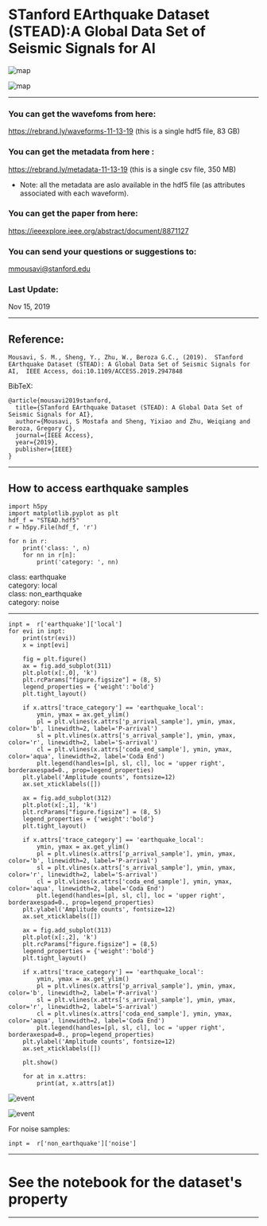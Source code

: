 #  STanford EArthquake Dataset (STEAD):A Global Data Set of Seismic Signals for AI                                                                                                                                            
![map](map2.png)

![map](stations2.png)

-----------------------------------------                                                                                                                                                                                   
### You can get the wavefoms from here: 
https://rebrand.ly/waveforms-11-13-19  (this is a single hdf5 file, 83 GB)

### You can get the metadata from here :
https://rebrand.ly/metadata-11-13-19   (this is a single csv file, 350 MB)

* Note: all the metadata are aslo available in the hdf5 file (as attributes associated with each waveform).

### You can get the paper from here:
https://ieeexplore.ieee.org/abstract/document/8871127

### You can send your questions or suggestions to: 
mmousavi@stanford.edu

### Last Update:
Nov 15, 2019


-------------------------------------
## Reference:

`Mousavi, S. M., Sheng, Y., Zhu, W., Beroza G.C., (2019). 
STanford EArthquake Dataset (STEAD): A Global Data Set of Seismic Signals for AI, 
IEEE Access, doi:10.1109/ACCESS.2019.2947848` 


BibTeX:

    @article{mousavi2019stanford,
      title={STanford EArthquake Dataset (STEAD): A Global Data Set of Seismic Signals for AI},
      author={Mousavi, S Mostafa and Sheng, Yixiao and Zhu, Weiqiang and Beroza, Gregory C},
      journal={IEEE Access},
      year={2019},
      publisher={IEEE}
    }

-------------------------------------
## How to access earthquake samples

    import h5py
    import matplotlib.pyplot as plt
    hdf_f = "STEAD.hdf5"
    r = h5py.File(hdf_f, 'r')

    for n in r:
        print('class: ', n)
        for nn in r[n]:
            print('category: ', nn)

class:  earthquake  
category:  local   
class:  non_earthquake   
category:  noise   

----------

    inpt =  r['earthquake']['local']
    for evi in inpt:
        print(str(evi))
        x = inpt[evi]

        fig = plt.figure()
        ax = fig.add_subplot(311)         
        plt.plot(x[:,0], 'k')
        plt.rcParams["figure.figsize"] = (8, 5)
        legend_properties = {'weight':'bold'}    
        plt.tight_layout()

        if x.attrs['trace_category'] == 'earthquake_local':    
            ymin, ymax = ax.get_ylim()
            pl = plt.vlines(x.attrs['p_arrival_sample'], ymin, ymax, color='b', linewidth=2, label='P-arrival')
            sl = plt.vlines(x.attrs['s_arrival_sample'], ymin, ymax, color='r', linewidth=2, label='S-arrival')
            cl = plt.vlines(x.attrs['coda_end_sample'], ymin, ymax, color='aqua', linewidth=2, label='Coda End')
            plt.legend(handles=[pl, sl, cl], loc = 'upper right', borderaxespad=0., prop=legend_properties)        
        plt.ylabel('Amplitude counts', fontsize=12) 
        ax.set_xticklabels([])

        ax = fig.add_subplot(312)         
        plt.plot(x[:,1], 'k')
        plt.rcParams["figure.figsize"] = (8, 5)
        legend_properties = {'weight':'bold'}    
        plt.tight_layout()

        if x.attrs['trace_category'] == 'earthquake_local':    
            ymin, ymax = ax.get_ylim()
            pl = plt.vlines(x.attrs['p_arrival_sample'], ymin, ymax, color='b', linewidth=2, label='P-arrival')
            sl = plt.vlines(x.attrs['s_arrival_sample'], ymin, ymax, color='r', linewidth=2, label='S-arrival')
            cl = plt.vlines(x.attrs['coda_end_sample'], ymin, ymax, color='aqua', linewidth=2, label='Coda End')
            plt.legend(handles=[pl, sl, cl], loc = 'upper right', borderaxespad=0., prop=legend_properties)        
        plt.ylabel('Amplitude counts', fontsize=12) 
        ax.set_xticklabels([])

        ax = fig.add_subplot(313)         
        plt.plot(x[:,2], 'k')
        plt.rcParams["figure.figsize"] = (8,5)
        legend_properties = {'weight':'bold'}    
        plt.tight_layout()

        if x.attrs['trace_category'] == 'earthquake_local':    
            ymin, ymax = ax.get_ylim()
            pl = plt.vlines(x.attrs['p_arrival_sample'], ymin, ymax, color='b', linewidth=2, label='P-arrival')
            sl = plt.vlines(x.attrs['s_arrival_sample'], ymin, ymax, color='r', linewidth=2, label='S-arrival')
            cl = plt.vlines(x.attrs['coda_end_sample'], ymin, ymax, color='aqua', linewidth=2, label='Coda End')
            plt.legend(handles=[pl, sl, cl], loc = 'upper right', borderaxespad=0., prop=legend_properties)        
        plt.ylabel('Amplitude counts', fontsize=12) 
        ax.set_xticklabels([])

        plt.show() 

        for at in x.attrs:
            print(at, x.attrs[at])    

![event](eventSample.png)

![event](eventSample2.png)


For noise samples:

    inpt =  r['non_earthquake']['noise'] 
    
------------------------------------------------------

# See the notebook for the dataset's property                                                                                  
------------------------------------------------------
